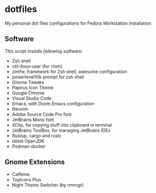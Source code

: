 # dotfiles
My personal dot files configurations for Fedora Workstation installation

## Software

*This script installs following software:*

- Zsh shell
- util-linux-user (for chsh)
- zimfw, framework for Zsh shell, awesome configuration
- powerlevel10k prompt for zsh shell
- Gnome Tweaks
- Papirus Icon Theme
- Google Chrome
- Visual Studio Code
- Emacs, with Doom Emacs configuration
- Neovim
- Adobe Source Code Pro font
- JetBrains Mono font
- XClip, for copying stuff into clipboard in terminal
- JetBrains ToolBox, for managing JetBrains IDEs
- Rustup, cargo and rustc
- latest OpenJDK
- Podman-docker

## Gnome Extensions

- Caffeine
- TopIcons Plus
- Night Theme Switcher (by rmnvgr)
